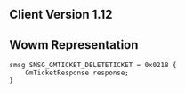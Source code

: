 ## Client Version 1.12

## Wowm Representation
```rust,ignore
smsg SMSG_GMTICKET_DELETETICKET = 0x0218 {
    GmTicketResponse response;    
}

```

